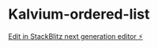 # Kalvium-ordered-list

[Edit in StackBlitz next generation editor ⚡️](https://stackblitz.com/~/github.com/Alphamikey23/Kalvium-ordered-list)